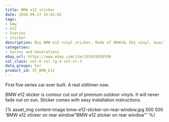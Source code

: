 ```yaml
---
title: BMW e12 sticker
date: 2018-09-27 15:02:03
tags:
- bmw
- e12
- 5series
- sticker
description: Buy BMW e12 vinyl sticker. Made of ORACAL 651 vinyl. Available in different colors.
categories:
- Series and Generations
ebay_url: https://www.ebay.com/itm/192491650590
col_class: col-6 col-lg-4 col-xl-3
data_groups: 5er
product_id: ST_BMW_E12
---
```


First five series car ever built. A real oldtimer now.

<!-- more -->
<!-- {% asset_img content-image bmw-e12-vinyl-sticker.jpg 500 500 'BMW e12 vinyl sticker"BMW e12 vinyl sticker"' %} -->

BMW e12 sticker is contour cut out of premium outdoor vinyls. It will never fade out on sun. Sticker comes with easy installation instructions. 

{% asset_img content-image bmw-e12-sticker-on-rear-window.jpg 500 500 'BMW e12 sticker on rear window"BMW e12 sticker on rear window"' %}